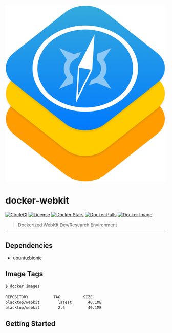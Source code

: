 ![logo](https://github.com/blacktop/docker-webkit/raw/master/docs/logo.png)

# docker-webkit

[![CircleCI](https://circleci.com/gh/blacktop/docker-webkit.png?style=shield)](https://circleci.com/gh/blacktop/docker-webkit) [![License](http://img.shields.io/:license-mit-blue.svg)](http://doge.mit-license.org) [![Docker Stars](https://img.shields.io/docker/stars/blacktop/webkit.svg)](https://hub.docker.com/r/blacktop/webkit/) [![Docker Pulls](https://img.shields.io/docker/pulls/blacktop/webkit.svg)](https://hub.docker.com/r/blacktop/webkit/) [![Docker Image](https://img.shields.io/badge/docker%20image-40.1MB-blue.svg)](https://hub.docker.com/r/blacktop/webkit/)

> Dockerized WebKit Dev/Research Environment

---

## Dependencies

- [ubuntu:bionic](https://hub.docker.com/_/ubuntu/)

## Image Tags

```bash
$ docker images

REPOSITORY           TAG          SIZE
blacktop/webkit        latest       40.1MB
blacktop/webkit        2.6          40.1MB
```

## Getting Started
